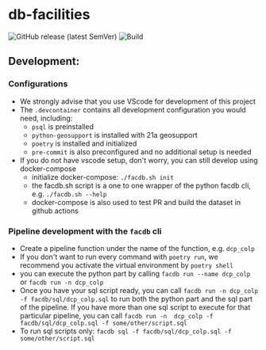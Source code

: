 # db-facilities
![GitHub release (latest SemVer)](https://img.shields.io/github/v/release/NYCPlanning/db-facilities?label=version)
![Build](https://github.com/NYCPlanning/db-facilities/workflows/Build/badge.svg)

## Development:
### Configurations
- We strongly advise that you use VScode for development of this project
- The `.devcontainer` contains all development configuration you would need, including:
    - `psql` is preinstalled
    - `python-geosupport` is installed with 21a geosupport
    - `poetry` is installed and initialized
    - `pre-commit` is also preconfigured and no additional setup is needed
- If you do not have vscode setup, don't worry, you can still develop using docker-compose
    - initialize docker-compose: `./facdb.sh init`
    - the facdb.sh script is a one to one wrapper of the python facdb cli, e.g. `./facdb.sh --help`
    - docker-compose is also used to test PR and build the dataset in github actions
    
### Pipeline development with the `facdb` cli
- Create a pipeline function under the name of the function, e.g. `dcp_colp`
- If you don't want to run every command with `poetry run`, we recommend you activate the virtual environment by `poetry shell`
- you can execute the python part by calling `facdb run --name dcp_colp` or `facdb run -n dcp_colp`
- Once you have your sql script ready, you can call `facdb run -n dcp_colp -f facdb/sql/dcp_colp.sql` to run both the python part and the sql part of the pipeline. If you have more than one sql script to execute for that particular pipeline, you can call `facdb run -n  dcp_colp -f facdb/sql/dcp_colp.sql -f some/other/script.sql`
- To run sql scripts only: `facdb sql -f facdb/sql/dcp_colp.sql -f some/other/script.sql`
